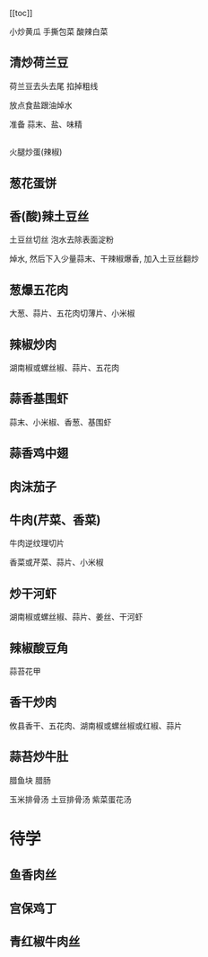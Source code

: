 [[toc]]

小炒黄瓜
手撕包菜
酸辣白菜

## 清炒荷兰豆

荷兰豆去头去尾 掐掉粗线

放点食盐跟油焯水

准备 蒜末、盐、味精

##

火腿炒蛋(辣椒)

## 葱花蛋饼

## 香(酸)辣土豆丝

土豆丝切丝 泡水去除表面淀粉

焯水, 然后下入少量蒜末、干辣椒爆香, 加入土豆丝翻炒

## 葱爆五花肉

大葱、蒜片、五花肉切薄片、小米椒

## 辣椒炒肉

湖南椒或螺丝椒、蒜片、五花肉

## 蒜香基围虾

蒜末、小米椒、香葱、基围虾

## 蒜香鸡中翅

## 肉沫茄子

## 牛肉(芹菜、香菜)

牛肉逆纹理切片

香菜或芹菜、蒜片、小米椒

## 炒干河虾

湖南椒或螺丝椒、蒜片、姜丝、干河虾

## 辣椒酸豆角

蒜苔花甲

## 香干炒肉

攸县香干、五花肉、湖南椒或螺丝椒或红椒、蒜片

## 蒜苔炒牛肚

腊鱼块
腊肠

玉米排骨汤
土豆排骨汤
紫菜蛋花汤

# 待学

## 鱼香肉丝

## 宫保鸡丁

## 青红椒牛肉丝
